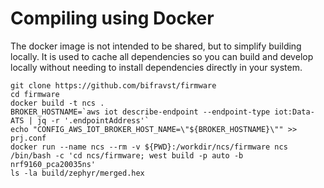 # Compiling using Docker

The docker image is not intended to be shared, but to simplify building locally.
It is used to cache all dependencies so you can build and develop locally
without needing to install dependencies directly in your system.

    git clone https://github.com/bifravst/firmware
    cd firmware
    docker build -t ncs .
    BROKER_HOSTNAME=`aws iot describe-endpoint --endpoint-type iot:Data-ATS | jq -r '.endpointAddress'`
    echo "CONFIG_AWS_IOT_BROKER_HOST_NAME=\"${BROKER_HOSTNAME}\"" >> prj.conf
    docker run --name ncs --rm -v ${PWD}:/workdir/ncs/firmware ncs /bin/bash -c 'cd ncs/firmware; west build -p auto -b nrf9160_pca20035ns'
    ls -la build/zephyr/merged.hex
